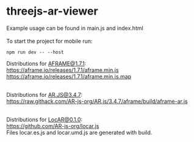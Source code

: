 ﻿# threejs-ar-viewer

Example usage can be found in main.js and index.html<br /><br />
To start the project for mobile run:<br />
```
npm run dev -- --host
```

Distributions for AFRAME@1.7.1: <br />
https://aframe.io/releases/1.7.1/aframe.min.js<br />
https://aframe.io/releases/1.7.1/aframe.min.js.map<br /><br />

Distributions for AR.JS@3.4.7:<br />
https://raw.githack.com/AR-js-org/AR.js/3.4.7/aframe/build/aframe-ar.js<br /><br />

Distributions for LocAR@0.1.0:<br />
https://github.com/AR-js-org/locar.js<br />
Files locar.es.js and locar.umd.js are generated with build.


